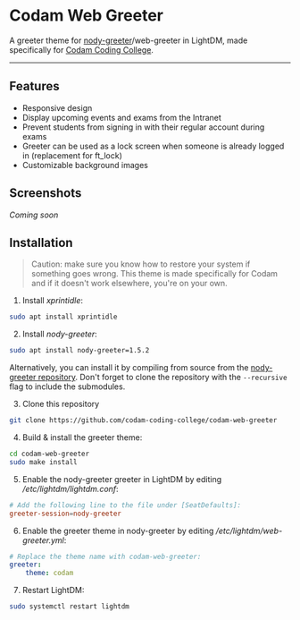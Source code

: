 # Codam Web Greeter
A greeter theme for [nody-greeter](https://github.com/JezerM/nody-greeter)/web-greeter in LightDM, made specifically for [Codam Coding College](https://codam.nl/en).

---

## Features

- Responsive design
- Display upcoming events and exams from the Intranet
- Prevent students from signing in with their regular account during exams
- Greeter can be used as a lock screen when someone is already logged in (replacement for ft_lock)
- Customizable background images

## Screenshots

*Coming soon*


## Installation

> Caution: make sure you know how to restore your system if something goes wrong. This theme is made specifically for Codam and if it doesn't work elsewhere, you're on your own.

1. Install *xprintidle*:
```bash
sudo apt install xprintidle
```

2. Install *nody-greeter*:
```bash
sudo apt install nody-greeter=1.5.2
```
Alternatively, you can install it by compiling from source from the [nody-greeter repository](https://github.com/codam-coding-college/nody-greeter). Don't forget to clone the repository with the `--recursive` flag to include the submodules.

3. Clone this repository
```bash
git clone https://github.com/codam-coding-college/codam-web-greeter
```

4. Build & install the greeter theme:
```bash
cd codam-web-greeter
sudo make install
```

5. Enable the nody-greeter greeter in LightDM by editing */etc/lightdm/lightdm.conf*:
```conf
# Add the following line to the file under [SeatDefaults]:
greeter-session=nody-greeter
```

6. Enable the greeter theme in nody-greeter by editing */etc/lightdm/web-greeter.yml*:
```yml
# Replace the theme name with codam-web-greeter:
greeter:
    theme: codam
```

7. Restart LightDM:
```bash
sudo systemctl restart lightdm
```
